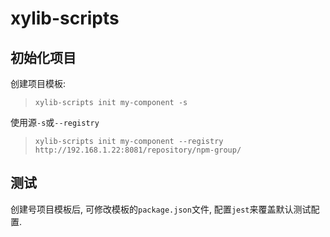 # xylib-scripts

## 初始化项目

创建项目模板:

> `xylib-scripts init my-component -s`

使用源`-s`或`--registry`

> `xylib-scripts init my-component --registry http://192.168.1.22:8081/repository/npm-group/`

## 测试

创建号项目模板后, 可修改模板的`package.json`文件, 配置`jest`来覆盖默认测试配置.
